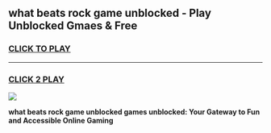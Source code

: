 
## what beats rock game unblocked - Play Unblocked Gmaes & Free
<h3>
<a href="https://news.freeplayer.one?title=what_beats_rock_game_unblocked&ref=23F">CLICK TO PLAY</a></h3>
<hr>

<h3>
<a href="https://news.freeplayer.one?title=what_beats_rock_game_unblocked&ref=23F">CLICK 2 PLAY</a>
  
</h3>

<a href="https://news.freeplayer.one?title=what_beats_rock_game_unblocked&ref=23F/"><img src="https://clearcache.store/games.png"></a>


**what beats rock game unblocked games unblocked: Your Gateway to Fun and Accessible Online Gaming**
